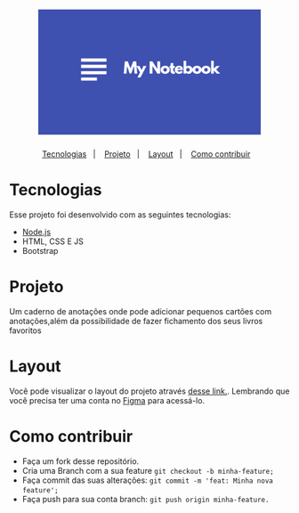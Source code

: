 <h1 align="center">
    <img alt="Logo" title="" src="./public/assets/note.svg" width="400px" />
</h1>

<p align="center">
  <a href="#rocket-tecnologias">Tecnologias</a>&nbsp;&nbsp;&nbsp;|&nbsp;&nbsp;&nbsp;
  <a href="#projeto">Projeto</a>&nbsp;&nbsp;&nbsp;|&nbsp;&nbsp;&nbsp;
  <a href="#layout">Layout</a>&nbsp;&nbsp;&nbsp;|&nbsp;&nbsp;&nbsp;
  <a href="#como-contribuir">Como contribuir</a>&nbsp;&nbsp;&nbsp;
</p>

# Tecnologias

Esse projeto foi desenvolvido com as seguintes tecnologias:

- [Node.js](https://nodejs.org/en/)
- HTML, CSS E JS
- Bootstrap

# Projeto

Um caderno de anotações onde pode adicionar pequenos cartões com anotações,além da possibilidade de fazer fichamento dos seus livros favoritos

# Layout

Você pode visualizar o layout do projeto através [desse link.](https://www.figma.com/file/eeujTrafXFbhDU8TAKa6b2/Projeto-Luiz?node-id=0%3A1). Lembrando que você precisa ter uma conta no [Figma](https://www.figma.com/file/eeujTrafXFbhDU8TAKa6b2/Projeto-Luiz?node-id=0%3A1) para acessá-lo.

# Como contribuir

- Faça um fork desse repositório.
- Cria uma Branch com a sua feature `git checkout -b minha-feature;`
- Faça commit das suas alterações: `git commit -m 'feat: Minha nova feature';`
- Faça push para sua conta branch: `git push origin minha-feature.`

